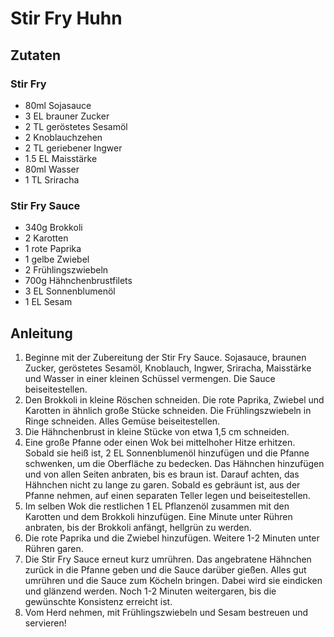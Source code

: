 # Stir Fry Huhn
## Zutaten
### Stir Fry
- 80ml Sojasauce
- 3 EL brauner Zucker
- 2 TL geröstetes Sesamöl
- 2 Knoblauchzehen
- 2 TL geriebener Ingwer
- 1.5 EL Maisstärke
- 80ml Wasser
- 1 TL Sriracha

### Stir Fry Sauce
- 340g Brokkoli
- 2 Karotten
- 1 rote Paprika
- 1 gelbe Zwiebel
- 2 Frühlingszwiebeln
- 700g Hähnchenbrustfilets
- 3 EL Sonnenblumenöl
- 1 EL Sesam

## Anleitung
1. Beginne mit der Zubereitung der Stir Fry Sauce. Sojasauce, braunen Zucker, geröstetes Sesamöl, Knoblauch, Ingwer, Sriracha, Maisstärke und Wasser in einer kleinen Schüssel vermengen. Die Sauce beiseitestellen.
2. Den Brokkoli in kleine Röschen schneiden. Die rote Paprika, Zwiebel und Karotten in ähnlich große Stücke schneiden. Die Frühlingszwiebeln in Ringe schneiden. Alles Gemüse beiseitestellen.
3. Die Hähnchenbrust in kleine Stücke von etwa 1,5 cm schneiden.
4. Eine große Pfanne oder einen Wok bei mittelhoher Hitze erhitzen. Sobald sie heiß ist, 2 EL Sonnenblumenöl hinzufügen und die Pfanne schwenken, um die Oberfläche zu bedecken. Das Hähnchen hinzufügen und von allen Seiten anbraten, bis es braun ist. Darauf achten, das Hähnchen nicht zu lange zu garen. Sobald es gebräunt ist, aus der Pfanne nehmen, auf einen separaten Teller legen und beiseitestellen.
5. Im selben Wok die restlichen 1 EL Pflanzenöl zusammen mit den Karotten und dem Brokkoli hinzufügen. Eine Minute unter Rühren anbraten, bis der Brokkoli anfängt, hellgrün zu werden.
6. Die rote Paprika und die Zwiebel hinzufügen. Weitere 1-2 Minuten unter Rühren garen.
7. Die Stir Fry Sauce erneut kurz umrühren. Das angebratene Hähnchen zurück in die Pfanne geben und die Sauce darüber gießen. Alles gut umrühren und die Sauce zum Köcheln bringen. Dabei wird sie eindicken und glänzend werden. Noch 1-2 Minuten weitergaren, bis die gewünschte Konsistenz erreicht ist.
8. Vom Herd nehmen, mit Frühlingszwiebeln und Sesam bestreuen und servieren!
